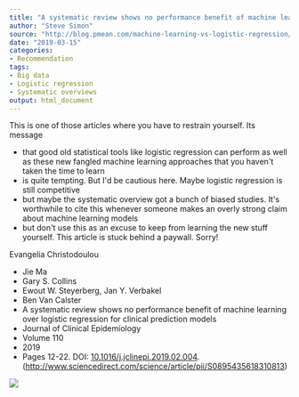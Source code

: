 ```yaml
---
title: "A systematic review shows no performance benefit of machine learning over logistic regression for clinical prediction models"
author: "Steve Simon"
source: "http://blog.pmean.com/machine-learning-vs-logistic-regression/"
date: "2019-03-15"
categories:
- Recommendation
tags:
- Big data
- Logistic regression
- Systematic overviews
output: html_document
---
```


This is one of those articles where you have to restrain yourself. Its
message
- that good old statistical tools like logistic regression can
perform as well as these new fangled machine learning approaches that
you haven't taken the time to learn
- is quite tempting. But I'd be
cautious here. Maybe logistic regression is still competitive
- but maybe
the systematic overview got a bunch of biased studies. It's worthwhile
to cite this whenever someone makes an overly strong claim about machine
learning models
- but don't use this as an excuse to keep from learning
the new stuff yourself. This article is stuck behind a paywall.
Sorry!

<!---More--->

Evangelia Christodoulou
- Jie Ma
- Gary S. Collins
- Ewout W. Steyerberg,
Jan Y. Verbakel
- Ben Van Calster
- A systematic review shows no
performance benefit of machine learning over logistic regression for
clinical prediction models
- Journal of Clinical Epidemiology
- Volume
110
- 2019
- Pages 12-22. DOI:
[10.1016/j.jclinepi.2019.02.004](https://doi.org/10.1016/j.jclinepi.2019.02.004).
(http://www.sciencedirect.com/science/article/pii/S0895435618310813)

![](http://www.pmean.com/new-images/19/machine-learning-vs-logistic-regression01.png)




